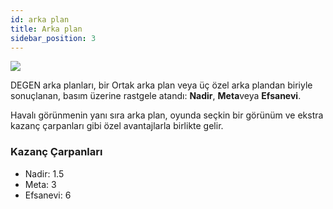 ```yaml
---
id: arka plan
title: Arka plan
sidebar_position: 3
---
```


![](/img/rngBackgrounds.gif)

DEGEN arka planları, bir Ortak arka plan veya üç özel arka plandan biriyle sonuçlanan, basım üzerine rastgele atandı: **Nadir**, **Meta**veya **Efsanevi**.

Havalı görünmenin yanı sıra arka plan, oyunda seçkin bir görünüm ve ekstra kazanç çarpanları gibi özel avantajlarla birlikte gelir.

### Kazanç Çarpanları

- Nadir: 1.5
- Meta: 3
- Efsanevi: 6
